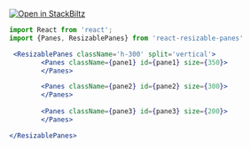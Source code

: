 [![Open in StackBiltz](https://img.shields.io/badge/Open%20in-CodeSandbox-blue?logo=StackBlitz)](https://codesandbox.io/embed/react-markdown-preview-co1mj?fontsize=14&hidenavigation=1&theme=dark)



```jsx mdx:preview
import React from 'react';
import {Panes, ResizablePanes} from 'react-resizable-panes'

 <ResizablePanes className='h-300' split='vertical'>
        <Panes className={pane1} id={pane1} size={350}>
        </Panes>

        <Panes className={pane2} id={pane2} size={300}>
        </Panes>
        
        <Panes className={pane3} id={pane3} size={200}>
        </Panes>

</ResizablePanes>
```